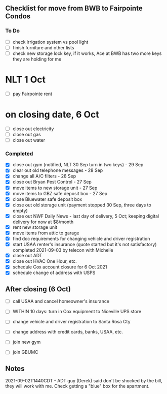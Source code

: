 ## Checklist for move from BWB to Fairpointe Condos

### To Do

- [ ] check irrigation system vs pool light
- [ ] finish furniture and other lists
- [ ] check new storage lock key, if it works, Ace at BWB has two more
      keys they are holding for me

# NLT 1 Oct

- [ ] pay Fairpointe rent


# on closing date, 6 Oct 
- [ ] close out electricity
- [ ] close out gas
- [ ] close out water

### Completed

- [x] close out gym (notified, NLT 30 Sep turn in two keys) - 29 Sep
- [x] clear out old telephone messages - 28 Sep
- [x] change all A/C filters - 28 Sep
- [x] close out Bryan Pest Control - 27 Sep
- [x] move items to new storage unit - 27 Sep
- [x] move items to GBZ safe deposit box - 27 Sep
- [x] close Bluewater safe deposit box
- [x] close out old storage unit (payment stopped 30 Sep, three days to empty)
- [x] close out NWF Daily News - last day of delivery, 5 Oct;
      keeping digital delivery for now at $8/month
- [x] rent new storage unit
- [x] move items from attic to garage
- [x] find doc requirements for changing vehicle and driver registration 
- [x] start USAA renter's insurance (quote started but it's not satisfactory)
      completed 2021-09-03 by telecon with Michelle
- [x] close out ADT
- [x] close out HVAC One Hour, etc.
- [x] schedule Cox account closure for 6 Oct 2021
- [x] schedule change of address with USPS

## After closing (6 Oct)

- [ ] call USAA and cancel homeowner's insurance
- [ ] WITHIN 10 days: turn in Cox equipment to Niceville UPS store
- [ ] change vehicle and driver registration to Santa Rosa Cty
- [ ] change address with credit cards, banks, USAA, etc.
- [ ] join new gym
- [ ] join GBUMC


## Notes

2021-09-02T1440CDT - ADT guy (Derek) said don't be shocked by the bill, they will work with me.
                     Check getting a "blue" box for the apartment.
